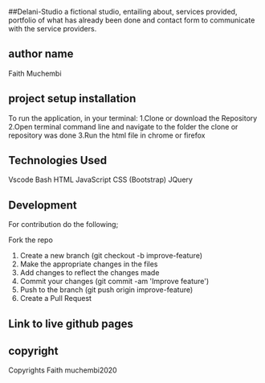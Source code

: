 ##Delani-Studio
a fictional studio, entailing about, services provided, portfolio of what has already been
done and contact form to communicate with the service providers.
## author name
 Faith Muchembi
## project setup installation
 To run the application, in your terminal: 
 1.Clone or download the Repository 
 2.Open terminal command line and navigate to the folder the clone or repository was done 
 3.Run the html file in chrome or firefox
## Technologies Used
Vscode
Bash
HTML
JavaScript
CSS (Bootstrap)
JQuery

## Development
For contribution do the following;

Fork the repo
1. Create a new branch (git checkout -b improve-feature)
2. Make the appropriate changes in the files
3. Add changes to reflect the changes made
4. Commit your changes (git commit -am 'Improve feature')
5. Push to the branch (git push origin improve-feature)
6. Create a Pull Request

## Link to live github pages
 
 
## copyright
 Copyrights Faith muchembi2020